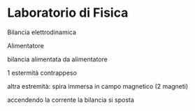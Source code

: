 # Laboratorio di Fisica

Bilancia elettrodinamica

Alimentatore

bilancia alimentata da alimentatore


1 estermità contrappeso


altra estremità: spira immersa in campo magnetico (2 magneti)


accendendo la corrente la bilancia si sposta

                                                                                                                           
<!--stackedit_data:
eyJoaXN0b3J5IjpbLTEyNzQ1Nzc2NTZdfQ==
-->
